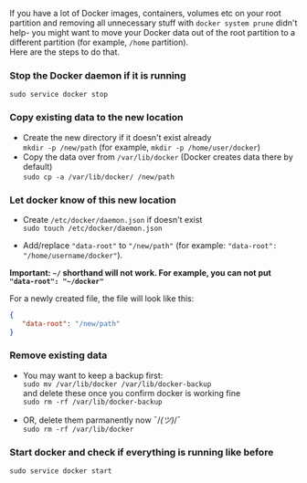 
If you have a lot of Docker images, containers, volumes etc on your root partition and removing all unnecessary stuff with `docker system prune` didn't help- you might want to move your Docker data out of the root partition to a different partition (for example, `/home` partition).  
Here are the steps to do that.  
  
### Stop the Docker daemon if it is running  
`sudo service docker stop`  
  
### Copy existing data to the new location  
- Create the new directory if it doesn't exist already    
`mkdir -p /new/path` (for example, `mkdir -p /home/user/docker`)  
- Copy the data over from `/var/lib/docker` (Docker creates data there by default)  
`sudo cp -a /var/lib/docker/ /new/path`  
  
### Let docker know of this new location
- Create `/etc/docker/daemon.json` if doesn't exist  
 `sudo touch /etc/docker/daemon.json`
  
- Add/replace `"data-root"` to `"/new/path"` (for example: `"data-root": "/home/username/docker"`).
  
**Important: `~/` shorthand will not work. For example, you can not put `"data-root": "~/docker"`**
  
For a newly created file, the file will look like this:  
```json
{ 
   "data-root": "/new/path" 
}
```
### Remove existing data
- You may want to keep a backup first:  
`sudo mv /var/lib/docker /var/lib/docker-backup`  
and delete these once you confirm docker is working fine  
`sudo rm -rf /var/lib/docker-backup`  
  
- OR, delete them parmanently now ¯/_(ツ)_/¯  
`sudo rm -rf /var/lib/docker`  
   
### Start docker and check if everything is running like before  
`sudo service docker start`  
